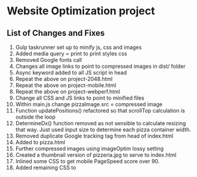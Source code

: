 # Website Optimization project

## List of Changes and Fixes

  1. Gulp taskrunner set up to minify js, css and images
  2. Added media query = print to print styles css
  3. Removed Google fonts call
  4. Changes all image links to point to compressed images in dist/ folder
  5. Async keyword added to all JS script in head
  6. Repeat the above on project-2048.html
  7. Repeat the above on project-mobile.html
  8. Repeat the above on project-webperf.html
  9. Change all CSS and JS links to point to minified files
  10. Within main.js change pizzaImage.src = compressed image
  11. Function updatePositions() refactored so that scrollTop calculation is outside the loop
  12. DetermineDx() function removed as not sensible to calculate resizing that way. Just used input size to determine each pizza container width.
  13. Removed duplicate Google tracking tag from head of index.html
  14. Added <meta name=viewport content="width=device-width, initial-scale=1"> to pizza.html
  15. Further compressed images using imageOptim lossy setting
  16. Created a thumbnail version of pizzeria.jpg to serve to index.html
  17. Inlined some CSS to get mobile PageSpeed score over 90.
  18. Added remaining CSS to <style> tags in header and removed call to style.css
  19. Used getElementsbyClassName() instead of querySelectorAll()
  20. Line 475. Moved the assignment of getElementById to outside of the loop to avoid repeated unnecessary calls
  21. Dynamically calculate how many .mover pizzas are needed to fill the screen to reduce load on mobile devices

## Instructions to View and Grade the portfolio

  1. Go to [The GitPages hosted site here](https://observermoment.github.io/frontend-nanodegree-mobile-portfolio/).
  2. Open PageSpeedTools Insights.
  3. Test it etc!

## Tools used during Project

### Gulp
  * Uglify: To minify JS file
  * Clean CSS: To minify CSS files
  * Image-Min: To compress images
  * Gulp.watch: To update all the above when changes are made

=======================================  Original Readme Data =============================================

## Website Performance Optimization portfolio project

Your challenge, if you wish to accept it (and we sure hope you will), is to optimize this online portfolio for speed! In particular, optimize the critical rendering path and make this page render as quickly as possible by applying the techniques you've picked up in the [Critical Rendering Path course](https://www.udacity.com/course/ud884).

To get started, check out the repository and inspect the code.

### Getting started

####Part 1: Optimize PageSpeed Insights score for index.html

Some useful tips to help you get started:

1. Check out the repository
1. To inspect the site on your phone, you can run a local server

  ```bash
  $> cd /path/to/your-project-folder
  $> python -m SimpleHTTPServer 8080
  ```

1. Open a browser and visit localhost:8080
1. Download and install [ngrok](https://ngrok.com/) to the top-level of your project directory to make your local server accessible remotely.

  ``` bash
  $> cd /path/to/your-project-folder
  $> ./ngrok http 8080
  ```

1. Copy the public URL ngrok gives you and try running it through PageSpeed Insights! Optional: [More on integrating ngrok, Grunt and PageSpeed.](http://www.jamescryer.com/2014/06/12/grunt-pagespeed-and-ngrok-locally-testing/)

Profile, optimize, measure... and then lather, rinse, and repeat. Good luck!

####Part 2: Optimize Frames per Second in pizza.html

To optimize views/pizza.html, you will need to modify views/js/main.js until your frames per second rate is 60 fps or higher. You will find instructive comments in main.js.

You might find the FPS Counter/HUD Display useful in Chrome developer tools described here: [Chrome Dev Tools tips-and-tricks](https://developer.chrome.com/devtools/docs/tips-and-tricks).

### Optimization Tips and Tricks
* [Optimizing Performance](https://developers.google.com/web/fundamentals/performance/ "web performance")
* [Analyzing the Critical Rendering Path](https://developers.google.com/web/fundamentals/performance/critical-rendering-path/analyzing-crp.html "analyzing crp")
* [Optimizing the Critical Rendering Path](https://developers.google.com/web/fundamentals/performance/critical-rendering-path/optimizing-critical-rendering-path.html "optimize the crp!")
* [Avoiding Rendering Blocking CSS](https://developers.google.com/web/fundamentals/performance/critical-rendering-path/render-blocking-css.html "render blocking css")
* [Optimizing JavaScript](https://developers.google.com/web/fundamentals/performance/critical-rendering-path/adding-interactivity-with-javascript.html "javascript")
* [Measuring with Navigation Timing](https://developers.google.com/web/fundamentals/performance/critical-rendering-path/measure-crp.html "nav timing api"). We didn't cover the Navigation Timing API in the first two lessons but it's an incredibly useful tool for automated page profiling. I highly recommend reading.
* <a href="https://developers.google.com/web/fundamentals/performance/optimizing-content-efficiency/eliminate-downloads.html">The fewer the downloads, the better</a>
* <a href="https://developers.google.com/web/fundamentals/performance/optimizing-content-efficiency/optimize-encoding-and-transfer.html">Reduce the size of text</a>
* <a href="https://developers.google.com/web/fundamentals/performance/optimizing-content-efficiency/image-optimization.html">Optimize images</a>
* <a href="https://developers.google.com/web/fundamentals/performance/optimizing-content-efficiency/http-caching.html">HTTP caching</a>

### Customization with Bootstrap
The portfolio was built on Twitter's <a href="http://getbootstrap.com/">Bootstrap</a> framework. All custom styles are in `dist/css/portfolio.css` in the portfolio repo.

* <a href="http://getbootstrap.com/css/">Bootstrap's CSS Classes</a>
* <a href="http://getbootstrap.com/components/">Bootstrap's Components</a>
